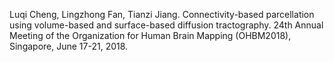 
Luqi Cheng, Lingzhong Fan, Tianzi Jiang. Connectivity-based parcellation using volume-based and surface-based diffusion tractography. 24th Annual Meeting of the Organization for Human Brain Mapping (OHBM2018), Singapore, June 17-21, 2018.